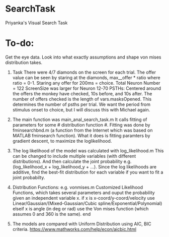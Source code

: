 # SearchTask
Priyanka's Visual Search Task

# To-do:
Get the eye data.
Look into what exactly assumptions and shape von mises distribution takes.

1. Task 
There were 4/7 diamonds on the screen for each trial. The offer value can be seen by staring at the diamonds, max__offer * ratio where ratio = 0-1.
Staring any offer for 200ms = choice.
Total Neuron Number = 122
ScreenSize was larger for Neuron 12-70
PSTHs: Centered around the offers the monkey have checked, 10s before, and 10s after.
The number of offers checked is the length of vars.masksOpened. This determines the number of psths per trial.
We want the period from stimulus onset to choice, but I will discuss this with Michael again.

2. The main function was main_anal_search_task.m
It calls fitting of parameters for some # distribution function #.
Fitting was done by fminsearchbnd.m (a function from the Internet which was based on MATLAB fminsearch function).
What it does is fitting paramters by gradient descent, to maximize the loglikelihood.

3. The log likelihood of the model was calculated with log_likelihood.m
This can be changed to include multiple variables (with different distributions).
And then calculate the joint probability e.g. (log_likelihood_x + log_likelihood_y + ...).
Since the log likelihoods are additive, find the best-fit distribution for each variable if you want to fit a joint probabilty.


4. Distribution Functions: e.g. vonmises.m
Customized Likelihood Functions, which takes several parameters and ouput the probability given an independent variable x.
if x is x-coord/y-coord/velocity
   use Linear/Gaussian/(Mixed-Gaussian/Cubic spline/Exponential/Polynomial)
elseif x is angle (in deg or rad)
   use the Von mises function (which assumes 0 and 360 is the same).
end

5. The models are compared with Uniform Distribution using AIC, BIC criteria.
https://www.mathworks.com/help/econ/aicbic.html
